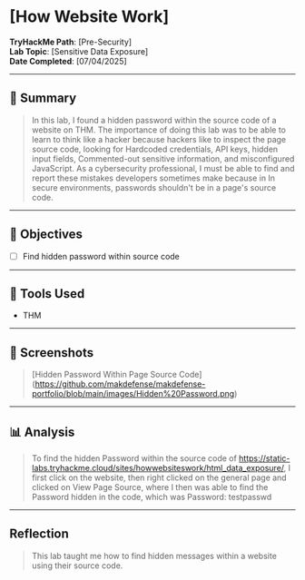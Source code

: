 # [How Website Work]

**TryHackMe Path**: [Pre-Security]  
**Lab Topic**: [Sensitive Data Exposure]  
**Date Completed**: [07/04/2025]

---

## 🧠 Summary

> In this lab, I found a hidden password within the source code of a website on THM. The importance of doing this lab was to be able to learn to think like a hacker because hackers like to inspect the page source code, looking for
Hardcoded credentials, API keys, hidden input fields, Commented-out sensitive information, and misconfigured JavaScript. As a cybersecurity professional, I must be able to find and report these mistakes developers sometimes make because in
In secure environments, passwords shouldn't be in a page's source code.

---

## 🎯 Objectives
- [ ] Find hidden password within source code
      
---

## 🧰 Tools Used
- THM 

---

## 📸 Screenshots

> [Hidden Password Within Page Source Code] (https://github.com/makdefense/makdefense-portfolio/blob/main/images/Hidden%20Password.png)


---

## 📊 Analysis

> To find the hidden Password within the source code of https://static-labs.tryhackme.cloud/sites/howwebsiteswork/html_data_exposure/, I first click on the website, then right
clicked on the general page and clicked on View Page Source, where I then was able to find the Password hidden in the code, which was Password: testpasswd


---

## Reflection

> This lab taught me how to find hidden messages within a website using their source code.
